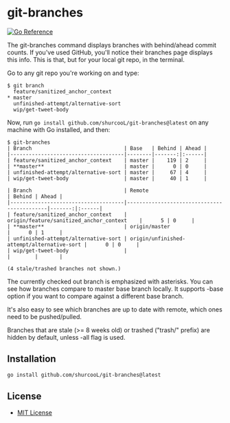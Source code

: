 git-branches
============

[![Go Reference](https://pkg.go.dev/badge/github.com/shurcooL/git-branches.svg)](https://pkg.go.dev/github.com/shurcooL/git-branches)

The git-branches command displays branches with behind/ahead commit counts. If you've used GitHub, you'll notice their branches page displays this info. This is that, but for your local git repo, in the terminal.

Go to any git repo you're working on and type:

```
$ git branch
  feature/sanitized_anchor_context
* master
  unfinished-attempt/alternative-sort
  wip/get-tweet-body
```

Now, run `go install github.com/shurcooL/git-branches@latest` on any machine with Go installed, and then:

```
$ git-branches
| Branch                              | Base   | Behind | Ahead |
|-------------------------------------|--------|-------:|:------|
| feature/sanitized_anchor_context    | master |    119 | 2     |
| **master**                          | master |      0 | 0     |
| unfinished-attempt/alternative-sort | master |     67 | 4     |
| wip/get-tweet-body                  | master |     40 | 1     |

| Branch                              | Remote                                     | Behind | Ahead |
|-------------------------------------|--------------------------------------------|-------:|:------|
| feature/sanitized_anchor_context    | origin/feature/sanitized_anchor_context    |      5 | 0     |
| **master**                          | origin/master                              |      0 | 1     |
| unfinished-attempt/alternative-sort | origin/unfinished-attempt/alternative-sort |      0 | 0     |
| wip/get-tweet-body                  |                                            |        |       |

(4 stale/trashed branches not shown.)
```

The currently checked out branch is emphasized with asterisks. You can see how branches compare to master base branch locally. It supports -base option if you want to compare against a different base branch.

It's also easy to see which branches are up to date with remote, which ones need to be pushed/pulled.

Branches that are stale (>= 8 weeks old) or trashed ("trash/" prefix) are hidden by default, unless -all flag is used.

Installation
------------

```sh
go install github.com/shurcooL/git-branches@latest
```

License
-------

-	[MIT License](LICENSE)
